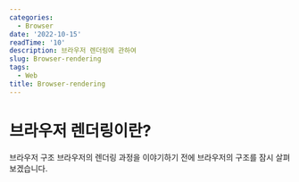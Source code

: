 ```yaml
---
categories:
  - Browser
date: '2022-10-15'
readTime: '10'
description: 브라우저 렌더링에 관하여
slug: Browser-rendering
tags:
  - Web
title: Browser-rendering
---
```


# 브라우저 렌더링이란?

브라우저 구조
브라우저의 렌더링 과정을 이야기하기 전에 브라우저의 구조를 잠시 살펴보겠습니다.
